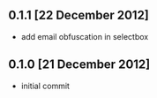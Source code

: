 ## 0.1.1 [22 December 2012]
* add email obfuscation in selectbox

## 0.1.0 [21 December 2012]
* initial commit